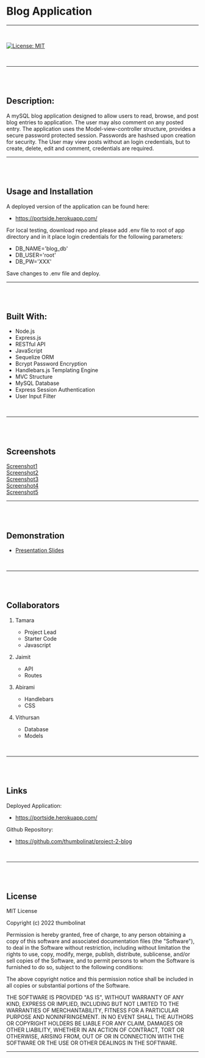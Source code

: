 
# Blog Application
---
<br>

[![License: MIT](https://img.shields.io/badge/License-MIT-yellow.svg)](https://opensource.org/licenses/MIT)

<br>

---
<br>
<br>

## Description:
A mySQL blog application designed to allow users to read, browse, and post blog entries to application. The user may also comment on any posted entry. 
The application uses the Model-view-controller structure, provides a secure password protected session. Passwords are hashsed upon creation for security.
The User may view posts without an login credentials, but to create, delete, edit and comment, credentials are required.
<br>

---
<br>
<br>

## Usage and Installation

A deployed version of the application can be found here:

 - https://portside.herokuapp.com/

For local testing, download repo and please add .env file to root of app directory and in it place login credentials for the following parameters:

 - DB_NAME='blog_db'
 - DB_USER='root'
 - DB_PW='XXX'

Save changes to .env file and deploy.
<br>

---
<br>
<br>

## Built With:

- Node.js
- Express.js
- RESTful API
- JavaScript
- Sequelize ORM
- Bcrypt Password Encryption
- Handlebars.js Templating Engine
- MVC Structure
- MySQL Database
- Express Session Authentication
- User Input Filter
<br>

---
<br>
<br>

## Screenshots

[Screenshot1](./assets/images/pic1.png)
<br>
[Screenshot2](./assets/images/pic2.png)
<br>
[Screenshot3](./assets/images/pic3.png)
<br>
[Screenshot4](./assets/images/pic4.png)
<br>
[Screenshot5](./assets/images/pic5.png)
<br>

---
<br>
<br>

## Demonstration

- [Presentation Slides](https://docs.google.com/presentation/d/e/2PACX-1vT38SZG6DmrhrVCoo8c7IJ6hrgR7NThYpV61gN5AF5-DIWZdUDikIM435U1m2E42MhfF9HFQgKluocJ/pub?start=true&loop=true&delayms=5000)

<br>

---
<br>
<br>

## Collaborators

 1. Tamara
    - Project Lead
    - Starter Code
    - Javascript

 2. Jaimit
    - API
    - Routes

 3. Abirami
    - Handlebars
    - CSS

 4. Vithursan
    - Database
    - Models
<br>

---
<br>
<br>

## Links

Deployed Application:

 - https://portside.herokuapp.com/

Github Repository:

 - https://github.com/thumbolinat/project-2-blog
<br>

---
<br>
<br>

## License

MIT License

Copyright (c) 2022 thumbolinat

Permission is hereby granted, free of charge, to any person obtaining a copy
of this software and associated documentation files (the "Software"), to deal
in the Software without restriction, including without limitation the rights
to use, copy, modify, merge, publish, distribute, sublicense, and/or sell
copies of the Software, and to permit persons to whom the Software is
furnished to do so, subject to the following conditions:

The above copyright notice and this permission notice shall be included in all
copies or substantial portions of the Software.

THE SOFTWARE IS PROVIDED "AS IS", WITHOUT WARRANTY OF ANY KIND, EXPRESS OR
IMPLIED, INCLUDING BUT NOT LIMITED TO THE WARRANTIES OF MERCHANTABILITY,
FITNESS FOR A PARTICULAR PURPOSE AND NONINFRINGEMENT. IN NO EVENT SHALL THE
AUTHORS OR COPYRIGHT HOLDERS BE LIABLE FOR ANY CLAIM, DAMAGES OR OTHER
LIABILITY, WHETHER IN AN ACTION OF CONTRACT, TORT OR OTHERWISE, ARISING FROM,
OUT OF OR IN CONNECTION WITH THE SOFTWARE OR THE USE OR OTHER DEALINGS IN THE
SOFTWARE.
<br>

---

